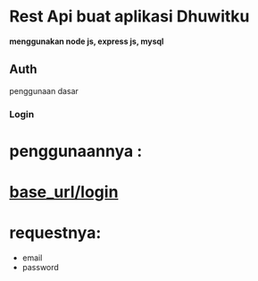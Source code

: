 # Rest Api buat aplikasi Dhuwitku

**menggunakan node js, express js, mysql**

## Auth

penggunaan dasar

### Login

# penggunaannya :

# [base_url/login]("https://base_url/login")

# requestnya:

- email
- password
